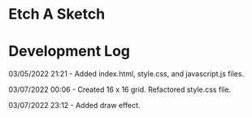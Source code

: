 # Etch A Sketch

# Development Log

03/05/2022 21:21 - Added index.html, style.css, and javascript.js files.

03/07/2022 00:06 - Created 16 x 16 grid. Refactored style.css file.

03/07/2022 23:12 - Added draw effect.